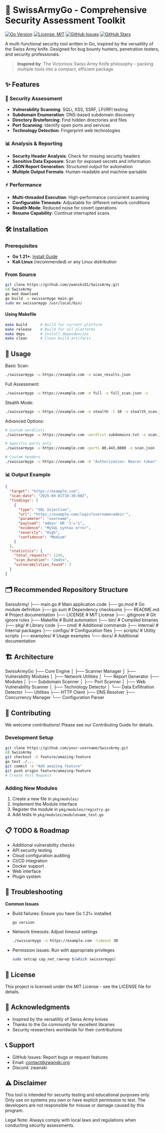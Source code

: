 # 🔪 SwissArmyGo - Comprehensive Security Assessment Toolkit

[![Go Version](https://img.shields.io/badge/Go-1.21+-00ADD8?style=flat-square&logo=go)](https://golang.org/)
[![License: MIT](https://img.shields.io/badge/License-MIT-yellow.svg?style=flat-square)](https://opensource.org/licenses/MIT)
[![GitHub Issues](https://img.shields.io/github/issues/zwanski01/SwissArmy?style=flat-square)](https://github.com/zwanski01/SwissArmy/issues)
[![GitHub Stars](https://img.shields.io/github/stars/zwanski01/SwissArmy?style=flat-square)](https://github.com/zwanski01/SwissArmy/stargazers)

A multi-functional security tool written in Go, inspired by the versatility of the Swiss Army knife. Designed for bug bounty hunters, penetration testers, and security professionals.

> **Inspired by**: The Victorinox Swiss Army Knife philosophy - packing multiple tools into a compact, efficient package

## ✨ Features

### 🎯 Security Assessment
- **Vulnerability Scanning**: SQLi, XSS, SSRF, LFI/RFI testing
- **Subdomain Enumeration**: DNS-based subdomain discovery
- **Directory Bruteforcing**: Find hidden directories and files
- **Port Scanning**: Identify open ports and services
- **Technology Detection**: Fingerprint web technologies

### 📊 Analysis & Reporting
- **Security Header Analysis**: Check for missing security headers
- **Sensitive Data Exposure**: Scan for exposed secrets and information
- **JSON Report Generation**: Structured output for automation
- **Multiple Output Formats**: Human-readable and machine-parsable

### ⚡ Performance
- **Multi-threaded Execution**: High-performance concurrent scanning
- **Configurable Timeouts**: Adjustable for different network conditions
- **Stealth Mode**: Reduced noise for covert operations
- **Resume Capability**: Continue interrupted scans

## 🛠️ Installation

### Prerequisites
- **Go 1.21+**: [Install Guide](https://golang.org/doc/install)
- **Kali Linux** (recommended) or any Linux distribution

### From Source
```bash
git clone https://github.com/zwanski01/SwissArmy.git
cd SwissArmy
go mod download
go build -o swissarmygo main.go
sudo mv swissarmygo /usr/local/bin/
```

#### Using Makefile
```bash
make build      # Build for current platform
make release    # Build for all platforms
make deps       # Install dependencies
make clean      # Clean build artifacts
```

## 🚀 Usage

Basic Scan:
```bash
./swissarmygo -u https://example.com -o scan_results.json
```

Full Assessment:
```bash
./swissarmygo -u https://example.com -m full -o full_scan.json -v
```

Stealth Mode:
```bash
./swissarmygo -u https://example.com -m stealth -t 10 -o stealth_scan.json
```

Advanced Options:
```bash
# Custom wordlists
./swissarmygo -u https://example.com -wordlist subdomains.txt -o scan.json

# Specific ports only
./swissarmygo -u https://example.com -ports 80,443,8080 -o scan.json

# Custom headers
./swissarmygo -u https://example.com -H "Authorization: Bearer token" -o scan.json
```

### 📊 Output Example
```json
{
  "target": "https://example.com",
  "scan_date": "2025-09-01T10:30:00Z",
  "findings": [
    {
      "type": "SQL Injection",
      "url": "https://example.com/login?username=admin'",
      "parameter": "username",
      "payload": "admin' OR '1'='1",
      "evidence": "MySQL syntax error",
      "severity": "High",
      "confidence": "Medium"
    }
  ],
  "statistics": {
    "total_requests": 1245,
    "scan_duration": "2m45s",
    "vulnerabilities_found": 3
  }
}
```

## 🗂️ Recommended Repository Structure

SwissArmy/
├── main.go                 # Main application code
├── go.mod                 # Go module definition
├── go.sum                 # Dependency checksums
├── README.md              # Project documentation
├── LICENSE                # MIT License
├── .gitignore            # Git ignore rules
├── Makefile              # Build automation
├── bin/                  # Compiled binaries
├── pkg/                  # Library code
├── cmd/                  # Additional commands
├── internal/             # Internal packages
├── configs/              # Configuration files
├── scripts/              # Utility scripts
├── examples/             # Usage examples
└── docs/                 # Additional documentation

## 🏗️ Architecture

SwissArmyGo
├── Core Engine
│   ├── Scanner Manager
│   ├── Vulnerability Modules
│   ├── Network Utilities
│   └── Report Generator
├── Modules
│   ├── Subdomain Scanner
│   ├── Port Scanner
│   ├── Web Vulnerability Scanner
│   ├── Technology Detector
│   └── Data Exfiltration Detector
└── Utilities
    ├── HTTP Client
    ├── DNS Resolver
    ├── Concurrency Manager
    └── Configuration Parser

## 🤝 Contributing

We welcome contributions! Please see our Contributing Guide for details.

### Development Setup
```bash
git clone https://github.com/your-username/SwissArmy.git
cd SwissArmy
git checkout -b feature/amazing-feature
go test ./...
git commit -m "Add amazing feature"
git push origin feature/amazing-feature
# Create Pull Request
```

### Adding New Modules

1. Create a new file in `pkg/modules/`
2. Implement the Module interface
3. Register the module in `pkg/modules/registry.go`
4. Add tests in `pkg/modules/modulename_test.go`

## 📋 TODO & Roadmap

- Additional vulnerability checks
- API security testing
- Cloud configuration auditing
- CI/CD integration
- Docker support
- Web interface
- Plugin system

## 🐛 Troubleshooting

**Common Issues**

- Build failures: Ensure you have Go 1.21+ installed
  ```bash
  go version
  ```
- Network timeouts: Adjust timeout settings
  ```bash
  ./swissarmygo -u https://example.com -timeout 30
  ```
- Permission issues: Run with appropriate privileges
  ```bash
  sudo setcap cap_net_raw+ep $(which swissarmygo)
  ```

## 📄 License

This project is licensed under the MIT License - see the LICENSE file for details.

## 🙏 Acknowledgments

- Inspired by the versatility of Swiss Army knives
- Thanks to the Go community for excellent libraries
- Security researchers worldwide for their contributions

## 📞 Support

- GitHub Issues: Report bugs or request features
- Email: contact@zwanski.org
- Discord: zwanski

## ⚠️ Disclaimer

This tool is intended for security testing and educational purposes only. Only use on systems you own or have explicit permission to test. The developers are not responsible for misuse or damage caused by this program.

Legal Note: Always comply with local laws and regulations when conducting security assessments.
